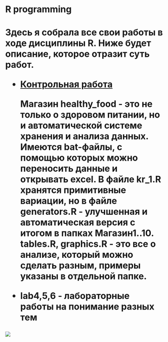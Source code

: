 <h1> R programming <h1>
  
  Здесь я собрала все свои работы в ходе дисциплины R. Ниже будет описание, которое отразит суть работ.
  
+ [Контрольная работа](https://github.com/shycoldii/financial_university/tree/master/R%20programming/final_work)

   Магазин healthy_food - это не только о здоровом питании, но и автоматической системе хранения и анализа данных. Имеются bat-файлы, с помощью которых можно переносить данные и открывать excel. В файле kr_1.R хранятся примитивные вариации, но в файле generators.R - улучшенная и автоматическая версия с итогом в папках Магазин1..10. tables.R, graphics.R - это все о анализе, который можно сделать разным, примеры указаны в отдельной папке.

+ lab4,5,6 - лабораторные работы на понимание разных тем

<img src="https://go-pokemon.ru/uploads/posts/2019-05/1558374775_leafeon.png">
